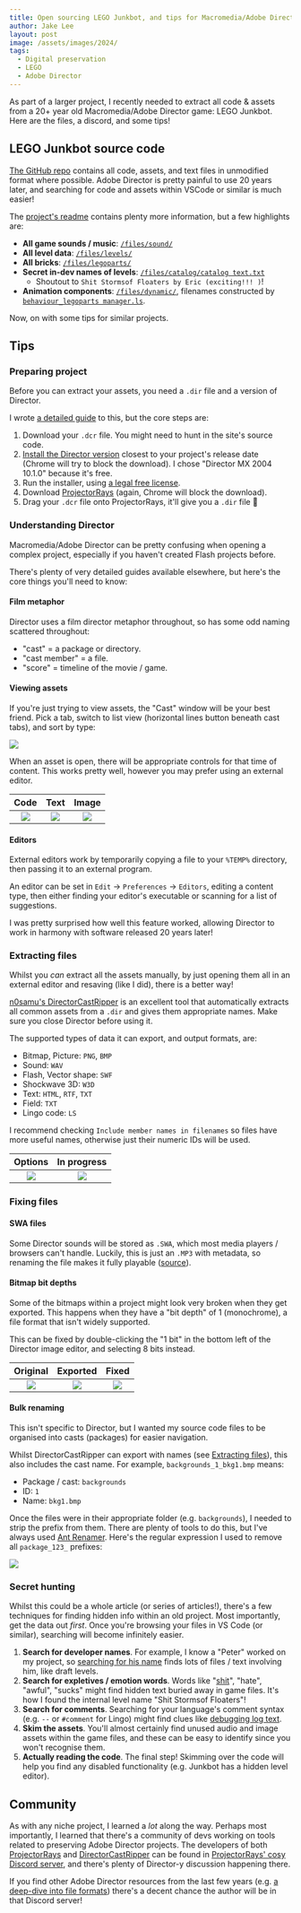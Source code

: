 ```yaml
---
title: Open sourcing LEGO Junkbot, and tips for Macromedia/Adobe Director asset extracting 🕵️
author: Jake Lee
layout: post
image: /assets/images/2024/
tags:
  - Digital preservation
  - LEGO
  - Adobe Director
---
```


As part of a larger project, I recently needed to extract all code & assets from a 20+ year old Macromedia/Adobe Director game: LEGO Junkbot. Here are the files, a discord, and some tips!

## LEGO Junkbot source code

[The GitHub repo](https://github.com/JakeSteam/junkbot-code) contains all code, assets, and text files in unmodified format where possible. Adobe Director is pretty painful to use 20 years later, and searching for code and assets within VSCode or similar is much easier!

The [project's readme](https://github.com/JakeSteam/junkbot-code/blob/main/README.md) contains plenty more information, but a few highlights are:

- **All game sounds / music**: [`/files/sound/`](https://github.com/JakeSteam/junkbot-code/tree/main/files/sound/)
- **All level data**: [`/files/levels/`](https://github.com/JakeSteam/junkbot-code/tree/main/files/levels/)
- **All bricks**: [`/files/legoparts/`](https://github.com/JakeSteam/junkbot-code/tree/main/files/legoparts/)
- **Secret in-dev names of levels**: [`/files/catalog/catalog text.txt`](https://github.com/JakeSteam/junkbot-code/tree/main/files/catalog/catalog%20text.txt)
  - Shoutout to `Shit Stormsof Floaters by Eric (exciting!!! )`!
- **Animation components**: [`/files/dynamic/`](https://github.com/JakeSteam/junkbot-code/tree/main/files/dynamic/), filenames constructed by [`behaviour_legoparts manager.ls`](https://github.com/JakeSteam/junkbot-code/tree/main/files/Internal/behavior_legoparts%20manager.ls).

Now, on with some tips for similar projects.

## Tips

### Preparing project

Before you can extract your assets, you need a `.dir` file and a version of Director.

I wrote [a detailed guide](/decompiling-adobe-director-files/) to this, but the core steps are:

1. Download your `.dcr` file. You might need to hunt in the site's source code.
2. [Install the Director version](<https://www.adobe.com/support/director/downloads.html#:~:text=English%20Windows%20Installer%20(EXE%2C%2037.1%20MB)>) closest to your project's release date (Chrome will try to block the download). I chose "Director MX 2004 10.1.0" because it's free.
3. Run the installer, using [a legal free license](https://web.archive.org/web/20130101115113/https://helpx.adobe.com/x-productkb/policy-pricing/macromedia-legacy-activation-error.html).
4. Download [ProjectorRays](https://github.com/ProjectorRays/ProjectorRays) (again, Chrome will block the download).
5. Drag your `.dcr` file onto ProjectorRays, it'll give you a `.dir` file 🎉

### Understanding Director

Macromedia/Adobe Director can be pretty confusing when opening a complex project, especially if you haven't created Flash projects before.

There's plenty of very detailed guides available elsewhere, but here's the core things you'll need to know:

#### Film metaphor

Director uses a film director metaphor throughout, so has some odd naming scattered throughout:

- "cast" = a package or directory.
- "cast member" = a file.
- "score" = timeline of the movie / game.

#### Viewing assets

If you're just trying to view assets, the "Cast" window will be your best friend. Pick a tab, switch to list view (horizontal lines button beneath cast tabs), and sort by type:

[![](/assets/images/2024/junkbot-open-cast.png)](/assets/images/2024/junkbot-open-cast.png)

When an asset is open, there will be appropriate controls for that time of content. This works pretty well, however you may prefer using an external editor.

|                                                   Code                                                    |                                                  Text                                                   |                                                  Image                                                  |
| :-------------------------------------------------------------------------------------------------------: | :-----------------------------------------------------------------------------------------------------: | :-----------------------------------------------------------------------------------------------------: |
| [![](/assets/images/2024/junkbot-open-script-thumbnail.png)](/assets/images/2024/junkbot-open-script.png) | [![](/assets/images/2024/junkbot-open-text-thumbnail.png)](/assets/images/2024/junkbot-text-script.png) | [![](/assets/images/2024/junkbot-open-image-thumbnail.png)](/assets/images/2024/junkbot-open-image.png) |

#### Editors

External editors work by temporarily copying a file to your `%TEMP%` directory, then passing it to an external program.

An editor can be set in `Edit` -> `Preferences` -> `Editors`, editing a content type, then either finding your editor's executable or scanning for a list of suggestions.

I was pretty surprised how well this feature worked, allowing Director to work in harmony with software released 20 years later!

### Extracting files

Whilst you _can_ extract all the assets manually, by just opening them all in an external editor and resaving (like I did), there is a better way!

[n0samu's DirectorCastRipper](https://github.com/n0samu/DirectorCastRipper) is an excellent tool that automatically extracts all common assets from a `.dir` and gives them appropriate names. Make sure you close Director before using it.

The supported types of data it can export, and output formats, are:

- Bitmap, Picture: `PNG`, `BMP`
- Sound: `WAV`
- Flash, Vector shape: `SWF`
- Shockwave 3D: `W3D`
- Text: `HTML`, `RTF`, `TXT`
- Field: `TXT`
- Lingo code: `LS`

I recommend checking `Include member names in filenames` so files have more useful names, otherwise just their numeric IDs will be used.

|                                                              Options                                                              |                                                             In progress                                                             |
| :-------------------------------------------------------------------------------------------------------------------------------: | :---------------------------------------------------------------------------------------------------------------------------------: |
| [![](/assets/images/2024/junkbot-open-directorcastripper-thumbnail.png)](/assets/images/2024/junkbot-open-directorcastripper.png) | [![](/assets/images/2024/junkbot-open-directorcastripper2-thumbnail.png)](/assets/images/2024/junkbot-open-directorcastripper2.png) |

### Fixing files

#### SWA files

Some Director sounds will be stored as `.SWA`, which most media players / browsers can't handle. Luckily, this is just an `.MP3` with metadata, so renaming the file makes it fully playable ([source](https://board.flashkit.com/board/showthread.php?368011-SWA-to-WAV&s=8ddbd4570a8a14ad3138caa3912c99d0&p=3051963&viewfull=1#post3051963)).

#### Bitmap bit depths

Some of the bitmaps within a project might look very broken when they get exported. This happens when they have a "bit depth" of 1 (monochrome), a file format that isn't widely supported.

This can be fixed by double-clicking the "1 bit" in the bottom left of the Director image editor, and selecting 8 bits instead.

|                                               Original                                                |                                               Exported                                                |                                                 Fixed                                                 |
| :---------------------------------------------------------------------------------------------------: | :---------------------------------------------------------------------------------------------------: | :---------------------------------------------------------------------------------------------------: |
| [![](/assets/images/2024/junkbot-open-bit1-thumbnail.png)](/assets/images/2024/junkbot-open-bit1.png) | [![](/assets/images/2024/junkbot-open-bit2-thumbnail.png)](/assets/images/2024/junkbot-open-bit2.png) | [![](/assets/images/2024/junkbot-open-bit3-thumbnail.png)](/assets/images/2024/junkbot-open-bit3.png) |

#### Bulk renaming

This isn't specific to Director, but I wanted my source code files to be organised into casts (packages) for easier navigation.

Whilst DirectorCastRipper can export with names (see [Extracting files](#extracting-files)), this also includes the cast name. For example, `backgrounds_1_bkg1.bmp` means:

- Package / cast: `backgrounds`
- ID: `1`
- Name: `bkg1.bmp`

Once the files were in their appropriate folder (e.g. `backgrounds`), I needed to strip the prefix from them. There are plenty of tools to do this, but I've always used [Ant Renamer](https://antp.be/software/renamer). Here's the regular expression I used to remove all `package_123_` prefixes:

[![](/assets/images/2024/junkbot-open-ant-thumbnail.png)](/assets/images/2024/junkbot-open-ant.png)

### Secret hunting

Whilst this could be a whole article (or series of articles!), there's a few techniques for finding hidden info within an old project. Most importantly, get the data out _first_. Once you're browsing your files in VS Code (or similar), searching will become infinitely easier.

1. **Search for developer names**. For example, I know a "Peter" worked on my project, so [searching for his name](https://github.com/search?q=repo%3AJakeSteam%2Fjunkbot-code+peter&type=code) finds lots of files / text involving him, like draft levels.
2. **Search for expletives / emotion words**. Words like "[shit](https://github.com/search?q=repo%3AJakeSteam%2Fjunkbot-code+shit&type=code)", "hate", "awful", "sucks" might find hidden text buried away in game files. It's how I found the internal level name "Shit Stormsof Floaters"!
3. **Search for comments**. Searching for your language's comment syntax (e.g. `--` or `#comment` for Lingo) might find clues like [debugging log text](https://github.com/search?q=repo%3AJakeSteam%2Fjunkbot-code+%23comment&type=code).
4. **Skim the assets**. You'll almost certainly find unused audio and image assets within the game files, and these can be easy to identify since you won't recognise them.
5. **Actually reading the code**. The final step! Skimming over the code will help you find any disabled functionality (e.g. Junkbot has a hidden level editor).

## Community

As with any niche project, I learned a _lot_ along the way. Perhaps most importantly, I learned that there's a community of devs working on tools related to preserving Adobe Director projects. The developers of both [ProjectorRays](https://github.com/ProjectorRays/ProjectorRays) and [DirectorCastRipper](https://github.com/n0samu/DirectorCastRipper) can be found in [ProjectorRays' cosy Discord server](https://discord.gg/yCfAraZx5E), and there's plenty of Director-y discussion happening there.

If you find other Adobe Director resources from the last few years (e.g. [a deep-dive into file formats](https://nosamu.medium.com/a-tour-of-the-adobe-director-file-format-e375d1e063c0)) there's a decent chance the author will be in that Discord server!
